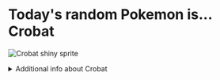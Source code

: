 # Today's random Pokemon is... Crobat

![Crobat shiny sprite](https://raw.githubusercontent.com/PokeAPI/sprites/master/sprites/pokemon/shiny/169.png)

<details>
<summary>Additional info about Crobat</summary>

| srpite type | image |
|------|------|
| back_default | ![Crobat back_default sprite](https://raw.githubusercontent.com/PokeAPI/sprites/master/sprites/pokemon/back/169.png) |
| back_shiny | ![Crobat back_shiny sprite](https://raw.githubusercontent.com/PokeAPI/sprites/master/sprites/pokemon/back/shiny/169.png) |
| front_default | ![Crobat front_default sprite](https://raw.githubusercontent.com/PokeAPI/sprites/master/sprites/pokemon/169.png) | </details>